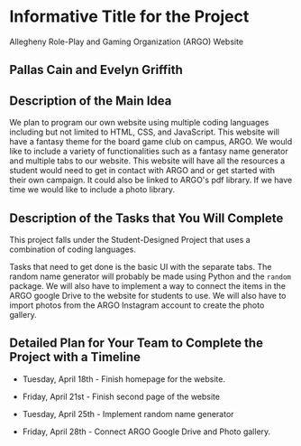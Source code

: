 # Informative Title for the Project

Allegheny Role-Play and Gaming Organization (ARGO) Website

## Pallas Cain and Evelyn Griffith

## Description of the Main Idea

We plan to program our own website using multiple coding languages including but not limited to HTML, CSS, and JavaScript. This website will have a fantasy theme for the board game club on campus, ARGO. We would like to include a variety of functionalities such as a fantasy name generator and multiple tabs to our website. This website will have all the resources a student would need to get in contact with ARGO and or get started with their own campaign. It could also be linked to ARGO's pdf library. If we have time we would like to include a photo library.

## Description of the Tasks that You Will Complete

This project falls under the Student-Designed Project that uses a combination of coding languages.

Tasks that need to get done is the basic UI with the separate tabs.
The random name generator will probably be made using Python and the `random` package.
We will also have to implement a way to connect the items in the ARGO google Drive to the website for students to use.
We will also have to import photos from the ARGO Instagram account to create the photo gallery.

## Detailed Plan for Your Team to Complete the Project with a Timeline

- Tuesday, April 18th - Finish homepage for the website.

- Friday, April 21st - Finish second page of the website

- Tuesday, April 25th - Implement random name generator

- Friday, April 28th - Connect ARGO Google Drive and Photo gallery.
